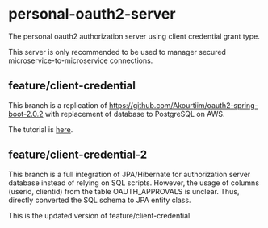 # personal-oauth2-server
The personal oauth2 authorization server using client credential grant type.

This server is only recommended to be used to manager secured microservice-to-microservice connections.

## feature/client-credential
This branch is a replication of https://github.com/Akourtiim/oauth2-spring-boot-2.0.2
with replacement of database to PostgreSQL on AWS.

The tutorial is [here](https://medium.com/@akourtim.ahmed/oauth-2-centralized-authorization-with-spring-boot-2-0-2-and-spring-security-5-and-jdbc-token-store-8dbc063bd5d4).

## feature/client-credential-2
This branch is a full integration of JPA/Hibernate for authorization server database instead of relying on SQL scripts.
However, the usage of columns (userid, clientid) from the table OAUTH_APPROVALS is unclear. Thus, directly converted the SQL schema
to JPA entity class.

This is the updated version of feature/client-credential 